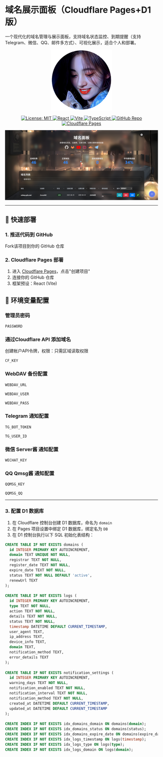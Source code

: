 # 域名展示面板（Cloudflare Pages+D1 版）

一个现代化的域名管理与展示面板，支持域名状态监控、到期提醒（支持 Telegram、微信、QQ、邮件多方式）、可视化展示，适合个人和部署。

<p align="center">
  <img src="./logo.png" alt="logo" />
</p>

<p align="center">
  <a href="https://opensource.org/licenses/MIT">
    <img src="https://img.shields.io/badge/License-MIT-lightgrey.svg?logo=open-source-initiative&logoColor=lightgrey" alt="License: MIT">
  </a>
  <a href="https://reactjs.org/">
    <img src="https://img.shields.io/badge/React-18.3.1-lightblue.svg?logo=react&logoColor=61DAFB" alt="React">
  </a>
  <a href="https://vitejs.dev/">
    <img src="https://img.shields.io/badge/Vite-5.4.8-violet.svg?logo=vite&logoColor=646CFF" alt="Vite">
  </a>
  <a href="https://www.typescriptlang.org/">
    <img src="https://img.shields.io/badge/TypeScript-4.9.5-blue.svg?logo=typescript&logoColor=3178C6" alt="TypeScript">
  </a>
  <a href="https://github.com/zxlwq/domain">
    <img src="https://img.shields.io/badge/GitHub-Repo-black.svg?logo=github&logoColor=black" alt="GitHub Repo">
  </a>
  <a href="https://pages.cloudflare.com/">
    <img src="https://img.shields.io/badge/Cloudflare-Pages-orange.svg?logo=cloudflare&logoColor=F38020" alt="Cloudflare Pages">
  </a>
</p>


![domain](./domain.png)

---


## 🚀 快速部署

### 1. 推送代码到 GitHub
Fork该项目到你的 GitHub 仓库

### 2. Cloudflare Pages 部署
1. 进入 [Cloudflare Pages](https://dash.cloudflare.com)，点击"创建项目"
2. 连接你的 GitHub 仓库
3. 框架预设：React (Vite)

## 🔧 环境变量配置
### 管理员密码
```
PASSWORD
```
### 通过Cloudflare API 添加域名
创建帐户API令牌，权限：只需区域读取权限
```
CF_KEY
```
### WebDAV 备份配置
```
WEBDAV_URL
```
```
WEBDAV_USER
```
```
WEBDAV_PASS
```
### Telegram 通知配置
```
TG_BOT_TOKEN
```
```
TG_USER_ID
```

### 微信 Server酱 通知配置
```
WECHAT_KEY
```
### QQ Qmsg酱 通知配置
```
QQMSG_KEY
```
```
QQMSG_QQ
```


---



### 3. 配置 D1 数据库
1. 在 Cloudflare 控制台创建 D1 数据库，命名为 `domain`
2. 在 Pages 项目设置中绑定 D1 数据库，绑定名为 `DB`
3. 在 D1 控制台执行以下 SQL 初始化表结构：

```sql
CREATE TABLE IF NOT EXISTS domains (
  id INTEGER PRIMARY KEY AUTOINCREMENT,
  domain TEXT UNIQUE NOT NULL,
  registrar TEXT NOT NULL,
  register_date TEXT NOT NULL,
  expire_date TEXT NOT NULL,
  status TEXT NOT NULL DEFAULT 'active',
  renewUrl TEXT
);

CREATE TABLE IF NOT EXISTS logs (
  id INTEGER PRIMARY KEY AUTOINCREMENT,
  type TEXT NOT NULL,
  action TEXT NOT NULL,
  details TEXT NOT NULL,
  status TEXT NOT NULL,
  timestamp DATETIME DEFAULT CURRENT_TIMESTAMP,
  user_agent TEXT,
  ip_address TEXT,
  device_info TEXT,
  domain TEXT,
  notification_method TEXT,
  error_details TEXT
);

CREATE TABLE IF NOT EXISTS notification_settings (
  id INTEGER PRIMARY KEY AUTOINCREMENT,
  warning_days TEXT NOT NULL,
  notification_enabled TEXT NOT NULL,
  notification_interval TEXT NOT NULL,
  notification_method TEXT NOT NULL,
  created_at DATETIME DEFAULT CURRENT_TIMESTAMP,
  updated_at DATETIME DEFAULT CURRENT_TIMESTAMP
);

CREATE INDEX IF NOT EXISTS idx_domains_domain ON domains(domain);
CREATE INDEX IF NOT EXISTS idx_domains_status ON domains(status);
CREATE INDEX IF NOT EXISTS idx_domains_expire_date ON domains(expire_date);
CREATE INDEX IF NOT EXISTS idx_logs_timestamp ON logs(timestamp);
CREATE INDEX IF NOT EXISTS idx_logs_type ON logs(type);
CREATE INDEX IF NOT EXISTS idx_logs_domain ON logs(domain);
```

